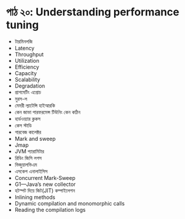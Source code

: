 # পাঠ ২০: Understanding performance tuning  

* টারমিনলজি
* Latency
* Throughput
* Utilization
* Efficiency
* Capacity
* Scalability
* Degradation
* প্রাগমেটিং এপ্রোচ
* মুরস-ল
* মেমরী ল্যাটেন্সি হাইআরকি
* কেন জাভা পারফরমেন্স টিউনিং কেন কঠিন
* হার্ডওয়্যার ক্লকস
* কেস স্টাডি
* গারবেজ কালেক্টর
* Mark and sweep
* Jmap
* JVM প্যারামিটার
* রিডিং জিসি লগস
* ভিজুয়ালভিএম
* এসকেপ এনালাইসিস
* Concurrent Mark-Sweep
* G1—Java’s new collector
* হটস্পট দিয়ে জিট(JIT) কম্পাইলেশন
* Inlining methods
* Dynamic compilation and monomorphic calls
* Reading the compilation logs

